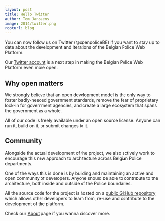 ```yaml
---
layout: post
title: Hello Twitter
author: Tom Janssens
image: 2014/twitter.png
rooturl: blog
---
```


You can now follow us on [Twitter (@openpoliceBE)](https://www.twitter.com/openpoliceBE) if you want to stay up to date about the development and iterations of the Belgian Police Web Platform.

Our [Twitter account](https://www.twitter.com/openpoliceBE) is a next step in making the Belgian Police Web Platform even more open.

## Why open matters

We strongly believe that an open development model is the only way to foster badly-needed government standards, remove the fear of proprietary lock-in for government agencies, and create a large ecosystem that spans the government as a whole.

All of our code is freely available under an open source license. Anyone can run it, build on it, or submit changes to it.

## Community

Alongside the actual development of the project, we also actively work to encourage this new approach to architecture across Belgian Police departments.

One of the ways this is done is by building and maintaining an active and open community of developers. Anyone should be able to contribute to the architecture, both inside and outside of the Police boundaries.

All the source code for the project is hosted on a [public GitHub repository](https://github.com/belgianpolice) which allows other developers to learn from, re-use and contribute to the development of the platform.

Check our [About](/about/) page if you wanna discover more.

